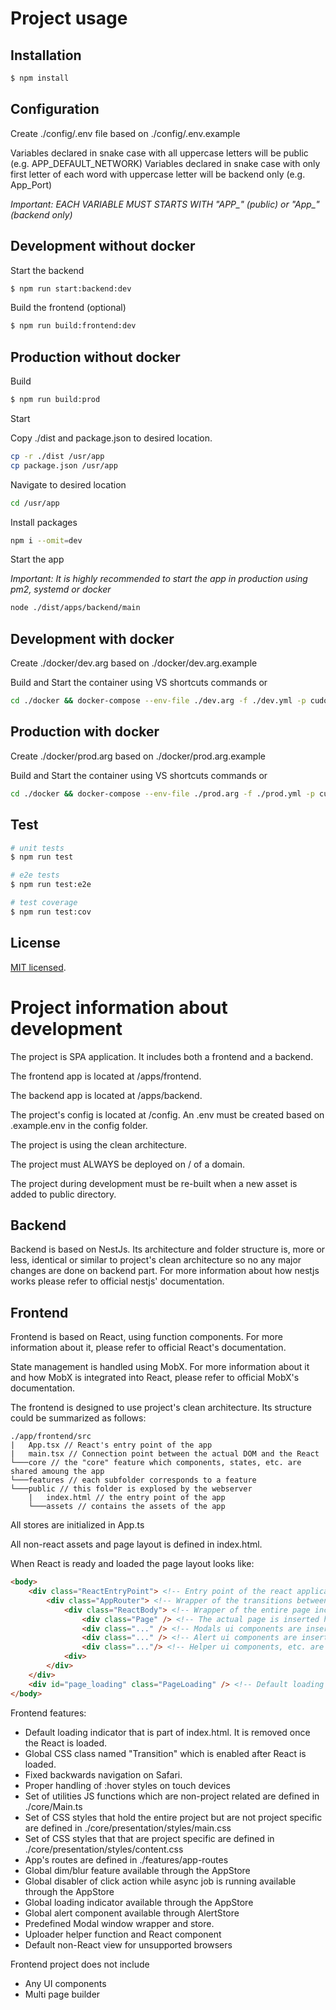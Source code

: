 # Project usage

## Installation

```bash
$ npm install
```

## Configuration

Create ./config/.env file based on ./config/.env.example

Variables declared in snake case with all uppercase letters will be public (e.g. APP_DEFAULT_NETWORK)
Variables declared in snake case with only first letter of each word with uppercase letter will be backend only (e.g. App_Port)

<em>Important: EACH VARIABLE MUST STARTS WITH "APP_" (public) or "App_" (backend only) </em>

## Development without docker

Start the backend

```bash
$ npm run start:backend:dev
```

Build the frontend (optional)

```bash
$ npm run build:frontend:dev
```

## Production without docker

Build

```bash
$ npm run build:prod
```

Start

Copy ./dist and package.json to desired location.
```bash
cp -r ./dist /usr/app
cp package.json /usr/app
```

Navigate to desired location
```bash
cd /usr/app
```

Install packages

```bash
npm i --omit=dev
```

Start the app

<em>Important: It is highly recommended to start the app in production using pm2, systemd or docker</em>

```bash
node ./dist/apps/backend/main
```

## Development with docker

Create ./docker/dev.arg based on ./docker/dev.arg.example

Build and Start the container using VS shortcuts commands or

```bash
cd ./docker && docker-compose --env-file ./dev.arg -f ./dev.yml -p cudos-aura-platform-dev up --build
```

## Production with docker

Create ./docker/prod.arg based on ./docker/prod.arg.example

Build and Start the container using VS shortcuts commands or

```bash
cd ./docker && docker-compose --env-file ./prod.arg -f ./prod.yml -p cudos-aura-platform-prod up --build
```

## Test

```bash
# unit tests
$ npm run test

# e2e tests
$ npm run test:e2e

# test coverage
$ npm run test:cov
```

## License

[MIT licensed](LICENSE).


# Project information about development

The project is SPA application. It includes both a frontend and a backend.

The frontend app is located at /apps/frontend.

The backend app is located at /apps/backend.

The project's config is located at /config. An .env must be created based on .example.env in the config folder.

The project is using the clean architecture.

The project must ALWAYS be deployed on / of a domain.

The project during development must be re-built when a new asset is added to public directory.

## Backend

Backend is based on NestJs. Its architecture and folder structure is, more or less, identical or similar to project's clean architecture so no any major changes are done on backend part. For more information about how nestjs works please refer to official nestjs' documentation.

## Frontend

Frontend is based on React, using function components. For more information about it, please refer to official React's documentation.

State management is handled using MobX. For more information about it and how MobX is integrated into React, please refer to official MobX's documentation.

The frontend is designed to use project's clean architecture. Its structure could be summarized as follows:

```
./app/frontend/src
|   App.tsx // React's entry point of the app
|   main.tsx // Connection point between the actual DOM and the React
└───core // the "core" feature which components, states, etc. are shared amoung the app
└───features // each subfolder corresponds to a feature
└───public // this folder is explosed by the webserver
    |   index.html // the entry point of the app
    └───assets // contains the assets of the app

```

All stores are initialized in App.ts

All non-react assets and page layout is defined in index.html.

When React is ready and loaded the page layout looks like:

```html
<body>
    <div class="ReactEntryPoint"> <!-- Entry point of the react application. --> 
        <div class="AppRouter"> <!-- Wrapper of the transitions between pages. -->
            <div class="ReactBody"> <!-- Wrapper of the entire page including its ui helper components. -->
                <div class="Page" /> <!-- The actual page is inserted here. This is the actual ENTRY POINT of the app. -->
                <div class="..." /> <!-- Modals ui components are inserted here. -->
                <div class="..." /> <!-- Alert ui components are inserted here. -->
                <div class="..."/> <!-- Helper ui components, etc. are inserted here. -->
            <div>
        </div>
    </div>
    <div id="page_loading" class="PageLoading" /> <!-- Default loading indicator. --> 
</body>
```

Frontend features:
- Default loading indicator that is part of index.html. It is removed once the React is loaded.
- Global CSS class named "Transition" which is enabled after React is loaded.
- Fixed backwards navigation on Safari.
- Proper handling of :hover styles on touch devices
- Set of utilities JS functions which are non-project related are defined in ./core/Main.ts
- Set of CSS styles that hold the entire project but are not project specific are defined in ./core/presentation/styles/main.css
- Set of CSS styles that that are project specific are defined in ./core/presentation/styles/content.css
- App's routes are defined in ./features/app-routes
- Global dim/blur feature available through the AppStore
- Global disabler of click action while async job is running available through the AppStore
- Global loading indicator available through the AppStore
- Global alert component available through AlertStore
- Predefined Modal window wrapper and store.
- Uploader helper function and React component
- Default non-React view for unsupported browsers

Frontend project does not include
- Any UI components
- Multi page builder


